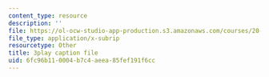```yaml
---
content_type: resource
description: ''
file: https://ol-ocw-studio-app-production.s3.amazonaws.com/courses/20-219-becoming-the-next-bill-nye-writing-and-hosting-the-educational-show-january-iap-2015/6fc96b110004b7c4aeea85fef191f6cc_3ha4ROyWr9Q.srt
file_type: application/x-subrip
resourcetype: Other
title: 3play caption file
uid: 6fc96b11-0004-b7c4-aeea-85fef191f6cc
---
```

